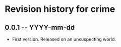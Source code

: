 # Revision history for crime

## 0.0.1 -- YYYY-mm-dd

* First version. Released on an unsuspecting world.
